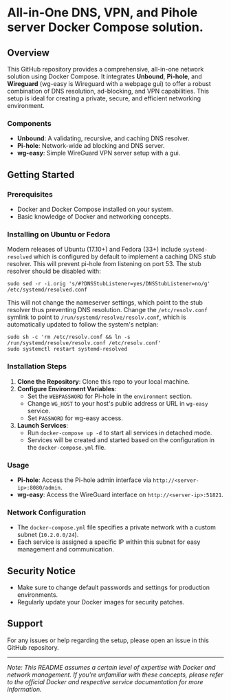 # All-in-One DNS, VPN, and Pihole server Docker Compose solution.

## Overview
This GitHub repository provides a comprehensive, all-in-one network solution using Docker Compose. It integrates **Unbound**, **Pi-hole**, and **Wireguard** (wg-easy is Wireguard with a webpage gui) to offer a robust combination of DNS resolution, ad-blocking, and VPN capabilities. This setup is ideal for creating a private, secure, and efficient networking environment.

### Components
- **Unbound**: A validating, recursive, and caching DNS resolver.
- **Pi-hole**: Network-wide ad blocking and DNS server.
- **wg-easy**: Simple WireGuard VPN server setup with a gui.

## Getting Started

### Prerequisites
- Docker and Docker Compose installed on your system.
- Basic knowledge of Docker and networking concepts.

### Installing on Ubuntu or Fedora

Modern releases of Ubuntu (17.10+) and Fedora (33+) include `systemd-resolved` which is configured by default to implement a caching DNS stub resolver. This will prevent pi-hole from listening on port 53. The stub resolver should be disabled with:
```
sudo sed -r -i.orig 's/#?DNSStubListener=yes/DNSStubListener=no/g' /etc/systemd/resolved.conf
```
This will not change the nameserver settings, which point to the stub resolver thus preventing DNS resolution. Change the `/etc/resolv.conf` symlink to point to `/run/systemd/resolve/resolv.conf`, which is automatically updated to follow the system's netplan:
```
sudo sh -c 'rm /etc/resolv.conf && ln -s /run/systemd/resolve/resolv.conf /etc/resolv.conf'
sudo systemctl restart systemd-resolved
```

### Installation Steps
1. **Clone the Repository**: Clone this repo to your local machine.
2. **Configure Environment Variables**:
   - Set the `WEBPASSWORD` for Pi-hole in the `environment` section.
   - Change `WG_HOST` to your host's public address or URL in `wg-easy` service.
   - Set `PASSWORD` for wg-easy access.
3. **Launch Services**:
   - Run `docker-compose up -d` to start all services in detached mode.
   - Services will be created and started based on the configuration in the `docker-compose.yml` file.

### Usage
- **Pi-hole**: Access the Pi-hole admin interface via `http://<server-ip>:8080/admin`.
- **wg-easy**: Access the WireGuard interface on `http://<server-ip>:51821`.

### Network Configuration
- The `docker-compose.yml` file specifies a private network with a custom subnet (`10.2.0.0/24`).
- Each service is assigned a specific IP within this subnet for easy management and communication.

## Security Notice
- Make sure to change default passwords and settings for production environments.
- Regularly update your Docker images for security patches.

## Support
For any issues or help regarding the setup, please open an issue in this GitHub repository.

---
*Note: This README assumes a certain level of expertise with Docker and network management. If you're unfamiliar with these concepts, please refer to the official Docker and respective service documentation for more information.*

